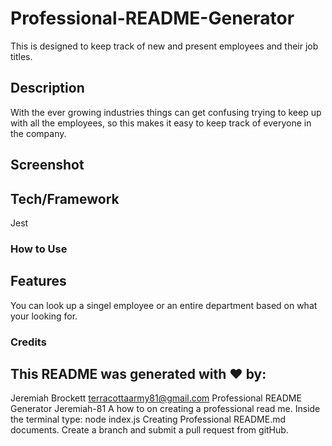 # Professional-README-Generator

This is designed to keep track of new and present employees and their job titles.

## Description

With the ever growing industries things can get confusing trying to keep up with all the employees, so this makes it easy to keep track of everyone in the company.

## Screenshot



## Tech/Framework

Jest

### How to Use

## Features

You can look up a singel employee or an entire department based on what your looking for.

### Credits


## This README was generated with ❤️ by: 

Jeremiah
Brockett
terracottaarmy81@gmail.com
Professional README Generator
Jeremiah-81
 A how to on creating a professional read me.
 Inside the terminal type: node index.js
  Creating Professional README.md documents.
  Create a branch and submit a pull request from gitHub.

 